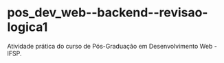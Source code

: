 # pos_dev_web--backend--revisao-logica1
Atividade prática do curso de Pós-Graduação em Desenvolvimento Web - IFSP.
